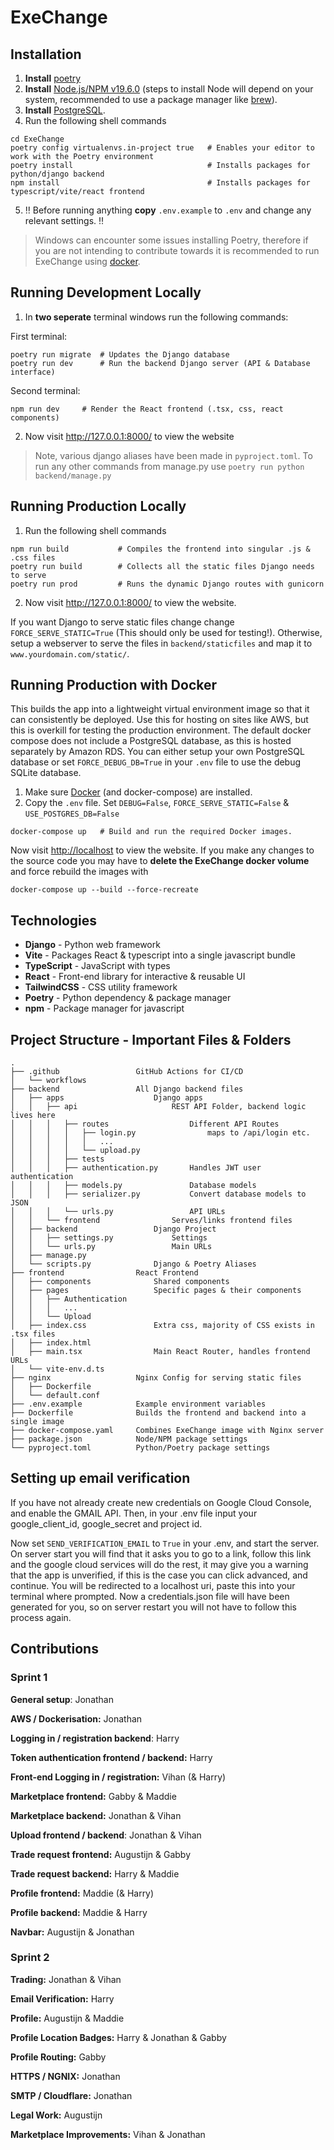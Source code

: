 # ExeChange

## Installation

1. **Install** [poetry](https://python-poetry.org/docs/#installing-with-the-official-installer)
2. **Install** [Node.js/NPM v19.6.0](https://nodejs.org/en/) (steps to install Node will depend on your system, recommended to use a package manager like [brew](https://formulae.brew.sh/formula/node)).
3. **Install** [PostgreSQL](https://formulae.brew.sh/formula/postgresql@14).
4. Run the following shell commands

```shell
cd ExeChange
poetry config virtualenvs.in-project true   # Enables your editor to work with the Poetry environment
poetry install                              # Installs packages for python/django backend
npm install                                 # Installs packages for typescript/vite/react frontend
```

5. :bangbang: Before running anything **copy** `.env.example` to `.env` and change any relevant settings. :bangbang:

> Windows can encounter some issues installing Poetry, therefore if you are not intending to contribute towards it is recommended to run ExeChange using [docker](#running-production-with-docker).

## Running Development Locally

1. In **two seperate** terminal windows run the following commands:

First terminal:

```shell
poetry run migrate  # Updates the Django database
poetry run dev      # Run the backend Django server (API & Database interface)
```

Second terminal:

```shell
npm run dev     # Render the React frontend (.tsx, css, react components)
```

2. Now visit <http://127.0.0.1:8000/> to view the website

> Note, various django aliases have been made in `pyproject.toml`. To run any other commands from manage.py use `poetry run python backend/manage.py`

## Running Production Locally

1. Run the following shell commands

```shell
npm run build           # Compiles the frontend into singular .js & .css files
poetry run build        # Collects all the static files Django needs to serve
poetry run prod         # Runs the dynamic Django routes with gunicorn
```

2. Now visit <http://127.0.0.1:8000/> to view the website.

If you want Django to serve static files change change `FORCE_SERVE_STATIC=True` (This should only be used for testing!). Otherwise, setup a webserver to serve the files in `backend/staticfiles` and map it to `www.yourdomain.com/static/`.

## Running Production with Docker

This builds the app into a lightweight virtual environment image so that it can consistently be deployed. Use this for hosting on sites like AWS, but this is overkill for testing the production environment. The default docker compose does not include a PostgreSQL database, as this is hosted separately by Amazon RDS. You can either setup your own PostgreSQL database or set `FORCE_DEBUG_DB=True` in your `.env` file to use the debug SQLite database.

1. Make sure [Docker](https://docs.docker.com/get-docker/) (and docker-compose) are installed.
2. Copy the `.env` file. Set `DEBUG=False`, `FORCE_SERVE_STATIC=False` & `USE_POSTGRES_DB=False`

```shell
docker-compose up   # Build and run the required Docker images.
```

Now visit <http://localhost> to view the website. If you make any changes to the source code you may have to **delete the ExeChange docker volume** and force rebuild the images with

```shell
docker-compose up --build --force-recreate
```

## Technologies

- **Django** - Python web framework
- **Vite** - Packages React & typescript into a single javascript bundle
- **TypeScript** - JavaScript with types
- **React** - Front-end library for interactive & reusable UI
- **TailwindCSS** - CSS utility framework
- **Poetry** - Python dependency & package manager
- **npm** - Package manager for javascript

## Project Structure - Important Files & Folders

```
.
├── .github                 GitHub Actions for CI/CD
│   └── workflows
├── backend                 All Django backend files
│   ├── apps                    Django apps
│   │   ├── api                     REST API Folder, backend logic lives here
│   │   │   ├── routes                  Different API Routes
│   │   │   │   ├── login.py                maps to /api/login etc.
│   │   │   │   │   ...
│   │   │   │   └── upload.py
│   │   │   ├── tests
│   │   │   ├── authentication.py       Handles JWT user authentication
│   │   │   ├── models.py               Database models
│   │   │   ├── serializer.py           Convert database models to JSON
│   │   │   └── urls.py                 API URLs
│   │   └── frontend                Serves/links frontend files
│   ├── backend                 Django Project
│   │   ├── settings.py             Settings
│   │   └── urls.py                 Main URLs
│   ├── manage.py
│   └── scripts.py              Django & Poetry Aliases
├── frontend                React Frontend
│   ├── components              Shared components
│   ├── pages                   Specific pages & their components
│   │   ├── Authentication
│   │   │   ...
│   │   └── Upload
│   ├── index.css               Extra css, majority of CSS exists in .tsx files
│   ├── index.html
│   ├── main.tsx                Main React Router, handles frontend URLs
│   └── vite-env.d.ts
├── nginx                   Nginx Config for serving static files
│   ├── Dockerfile
│   └── default.conf
├── .env.example            Example environment variables
├── Dockerfile              Builds the frontend and backend into a single image
├── docker-compose.yaml     Combines ExeChange image with Nginx server
├── package.json            Node/NPM package settings
└── pyproject.toml          Python/Poetry package settings
```

## Setting up email verification

If you have not already create new credentials on Google Cloud Console, and enable the GMAIL API. Then, in your .env file input your google_client_id, google_secret and project id.

Now set `SEND_VERIFICATION_EMAIL` to `True` in your .env, and start the server. On server start you will find that it asks you to go to a link, follow this link and the google cloud services will do the rest, it may give you a warning that the app is unverified, if this is the case you can click advanced, and continue. You will be redirected to a localhost uri, paste this into your terminal where prompted. Now a credentials.json file will have been generated for you, so on server restart you will not have to follow this process again.

## Contributions
### Sprint 1
**General setup**: Jonathan

**AWS / Dockerisation:** Jonathan

**Logging in / registration backend**: Harry

**Token authentication frontend / backend:** Harry

**Front-end Logging in / registration:** Vihan (& Harry)

**Marketplace frontend:** Gabby & Maddie

**Marketplace backend:** Jonathan & Vihan

**Upload frontend / backend**: Jonathan & Vihan

**Trade request frontend:** Augustijn & Gabby

**Trade request backend:** Harry & Maddie

**Profile frontend:** Maddie (& Harry)

**Profile backend:** Maddie & Harry

**Navbar:** Augustijn & Jonathan

### Sprint 2
**Trading:** Jonathan & Vihan

**Email Verification:** Harry

**Profile:** Augustijn & Maddie

**Profile Location Badges:** Harry & Jonathan & Gabby

**Profile Routing:** Gabby

**HTTPS / NGNIX:** Jonathan

**SMTP / Cloudflare:** Jonathan

**Legal Work:** Augustijn

**Marketplace Improvements:** Vihan & Jonathan
